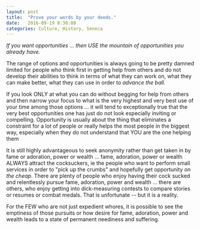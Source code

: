 ```yaml
---
layout: post
title:  "Prove your words by your deeds."
date:   2016-09-19 8:30:00
categories: Culture, History, Seneca
---
```

*If you want opportunities ... then USE the mountain of opportunities you already have.*

The range of options and opportunities is always going to be pretty damned limited for people who think first in getting help from others and do not develop their abilities to think in terms of what they can work on, what they can make better, what they can use in order to *advance the ball.*  

If you look ONLY at what you can do without begging for help from others and then narrow your focus to what is the very highest and very best use of your time among those options ... it will tend to exceptionally true that the very best opportunities one has just do not look especially inviting or compelling.  Opportunity is usually about the thing that eliminates a constraint for a lot of people or really helps the most people in the biggest way, especially when they do not understand that YOU are the one helping them

It is still highly advantageous to seek anonymity rather than get taken in by fame or adoration, power or wealth ... fame, adoration, power or wealth ALWAYS attract the cocksuckers, ie the people who want to perform small services in order to "pick up the crumbs" and hopefully get opportunity *on the cheap*.  There are plenty of people who enjoy having their cock sucked and relentlessly pursue fame, adoration, power and wealth ... there are others, who enjoy getting into dick-measuring contests to compare stories or resumes or combat medals.  That is unfortunate -- but it is a reality.  

For the FEW who are not just expedient whores, it is possible to see the emptiness of those pursuits or how desire for fame, adoration, power and wealth leads to a state of permanent neediness and suffering.  

